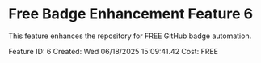 # Free Badge Enhancement Feature 6 
 
This feature enhances the repository for FREE GitHub badge automation. 
 
Feature ID: 6 
Created: Wed 06/18/2025 15:09:41.42 
Cost: FREE 
